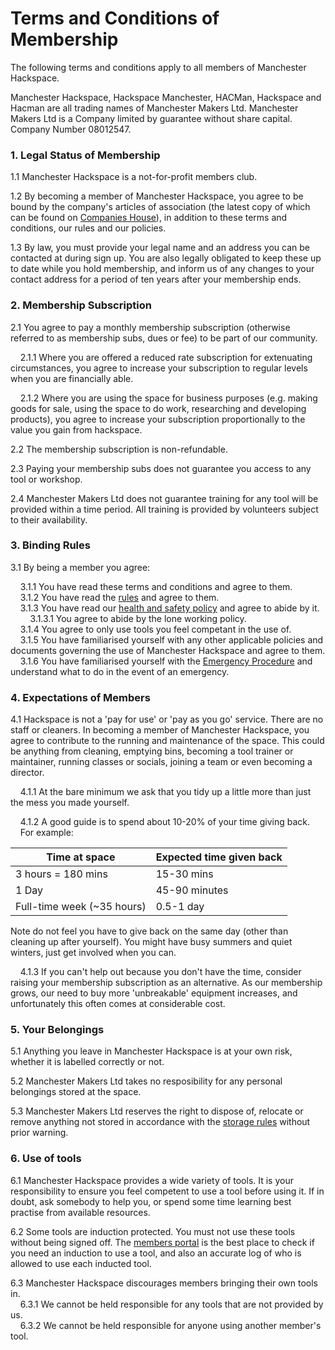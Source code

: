 # Terms and Conditions of Membership

The following terms and conditions apply to all members of Manchester Hackspace.

Manchester Hackspace, Hackspace Manchester, HACMan, Hackspace and Hacman are all trading names of Manchester Makers Ltd. Manchester Makers Ltd is a Company limited by guarantee without share capital. Company  Number 08012547.

### 1. Legal Status of Membership   

1.1 Manchester Hackspace is a not-for-profit members club.

1.2 By becoming a member of Manchester Hackspace, you agree to be bound by the company's articles of association (the latest copy of which can be found on [Companies House](https://find-and-update.company-information.service.gov.uk/company/08012547)), in addition to these terms and conditions, our rules and our policies.

1.3 By law, you must provide your legal name and an address you can be contacted at during sign up. You are also legally obligated to keep these up to date while you hold membership, and inform us of any changes to your contact address for a period of ten years after your membership ends.

### 2. Membership Subscription  

2.1 You agree to pay a monthly membership subscription (otherwise referred to as membership subs, dues or fee) to be part of our community.

&nbsp;&nbsp;&nbsp;&nbsp;2.1.1 Where you are offered a reduced rate subscription for extenuating circumstances, you agree to increase your subscription to regular levels when you are financially able.

&nbsp;&nbsp;&nbsp;&nbsp;2.1.2 Where you are using the space for business purposes (e.g. making goods for sale, using the space to do work, researching and developing products), you agree to increase your subscription proportionally to the value you gain from hackspace.

2.2 The membership subscription is non-refundable.  

2.3 Paying your membership subs does not guarantee you access to any tool or workshop.

2.4 Manchester Makers Ltd does not guarantee training for any tool will be provided within a time period. All training is provided by volunteers subject to their availability.

### 3. Binding Rules

3.1 By being a member you agree:

&nbsp;&nbsp;&nbsp;&nbsp;3.1.1 You have read these terms and conditions and agree to them.  
&nbsp;&nbsp;&nbsp;&nbsp;3.1.2 You have read the [rules](https://docs.hacman.org.uk/governance/rules/) and agree to them.  
&nbsp;&nbsp;&nbsp;&nbsp;3.1.3 You have read our [health and safety policy](https://docs.hacman.org.uk/governance/health_safety) and agree to abide by it.  
&nbsp;&nbsp;&nbsp;&nbsp;&nbsp;&nbsp;&nbsp;&nbsp;3.1.3.1 You agree to abide by the lone working policy.  
&nbsp;&nbsp;&nbsp;&nbsp;3.1.4 You agree to only use tools you feel competant in the use of.  
&nbsp;&nbsp;&nbsp;&nbsp;3.1.5 You have familiarised yourself with any other applicable policies and documents governing the use of Manchester Hackspace and agree to them.  
&nbsp;&nbsp;&nbsp;&nbsp;3.1.6 You have familiarised yourself with the [Emergency Procedure](https://docs.hacman.org.uk/emergency_procedure) and understand what to do in the event of an emergency.

### 4. Expectations of Members

4.1 Hackspace is not a 'pay for use' or 'pay as you go' service. There are no staff or cleaners. In becoming a member of Manchester Hackspace, you agree to contribute to the running and maintenance of the space. This could be anything from cleaning, emptying bins, becoming a tool trainer or maintainer, running classes or socials, joining a team or even becoming a director.

&nbsp;&nbsp;&nbsp;&nbsp;4.1.1 At the bare minimum we ask that you tidy up a little more than just the mess you made yourself.

&nbsp;&nbsp;&nbsp;&nbsp;4.1.2 A good guide is to spend about 10-20% of your time giving back.  
&nbsp;&nbsp;&nbsp;&nbsp;For example:

| Time at space | Expected time given back |
| ----- | ----- |
|3 hours = 180 mins | 15-30 mins
| 1 Day | 45-90 minutes |
| Full-time week (~35 hours) | 0.5-1 day |

Note do not feel you have to give back on the same day (other than cleaning up after yourself). You might have busy summers and quiet winters, just get involved when you can.

&nbsp;&nbsp;&nbsp;&nbsp;4.1.3 If you can't help out because you don't have the time, consider raising your membership subscription as an alternative. As our membership grows, our need to buy more 'unbreakable' equipment increases, and unfortunately this often comes at considerable cost.

### 5. Your Belongings

5.1 Anything you leave in Manchester Hackspace is at your own risk, whether it is labelled correctly or not.

5.2 Manchester Makers Ltd takes no resposibility for any personal belongings stored at the space.

5.3 Manchester Makers Ltd reserves the right to dispose of, relocate or remove anything not stored in accordance with the [storage rules](https://docs.hacman.org.uk/Membership/members_storage/) without prior warning.

### 6. Use of tools
6.1 Manchester Hackspace provides a wide variety of tools. It is your responsibility to ensure you feel competent to use a tool before using it. If in doubt, ask somebody to help you, or spend some time learning best practise from available resources.

6.2 Some tools are induction protected. You must not use these tools without being signed off. The [members portal](https://members.hacman.org.uk) is the best place to check if you need an induction to use a tool, and also an accurate log of who is allowed to use each inducted tool.

6.3 Manchester Hackspace discourages members bringing their own tools in.  
&nbsp;&nbsp;&nbsp;&nbsp;6.3.1 We cannot be held responsible for any tools that are not provided by us.  
&nbsp;&nbsp;&nbsp;&nbsp;6.3.2 We cannot be held responsible for anyone using another member's tool.
